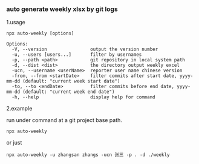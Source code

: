 ### auto generate weekly xlsx by git logs

1.usage

```
npx auto-weekly [options]

Options:
  -V, --version                output the version number
  -u, --users [users...]       filter by usernames
  -p, --path <path>            git repository in local system path
  -d, --dist <dist>            the directory output weekly excel
  -ucn, --username <userName>  reporter user name chinese version
  -from, --from <startDate>    filter commits after start date, yyyy-mm-dd (default: "current week start date")
  -to, --to <endDate>          filter commits before end date, yyyy-mm-dd (default: "current week end date")
  -h, --help                   display help for command
```

2.example

run under command at a git project base path.

```
npx auto-weekly
```

or just

```
npx auto-weekly -u zhangsan zhangs -ucn 张三 -p . -d ./weekly
```
